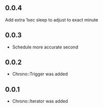 ## 0.0.4
Add extra 1sec sleep to adjust to exact minute

## 0.0.3
* Schedule more accurate second

## 0.0.2
* Chrono::Trigger was added

## 0.0.1
* Chrono::Iterator was added
